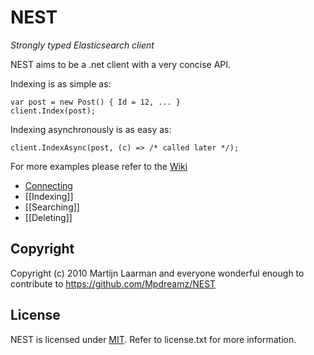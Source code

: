 # NEST

*Strongly typed Elasticsearch client*

NEST aims to be a .net client with a very concise API. 

Indexing is as simple as:

	var post = new Post() { Id = 12, ... }
	client.Index(post);

Indexing asynchronously is as easy as:

	client.IndexAsync(post, (c) => /* called later */);

For more examples please refer to the [Wiki](https://github.com/Mpdreamz/NEST/wiki "Read more about NEST's interface")

* [Connecting](https://github.com/Mpdreamz/NEST/wiki/Connecting)
* [[Indexing]]
* [[Searching]]
* [[Deleting]]

## Copyright

Copyright (c) 2010 Martijn Laarman and everyone wonderful enough to contribute to https://github.com/Mpdreamz/NEST

## License

NEST is licensed under [MIT](http://www.opensource.org/licenses/mit-license.php "Read more about the MIT license form"). Refer to license.txt for more information.
